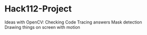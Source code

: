 # Hack112-Project

Ideas with OpenCV:
Checking Code Tracing answers
Mask detection
Drawing things on screen with motion
